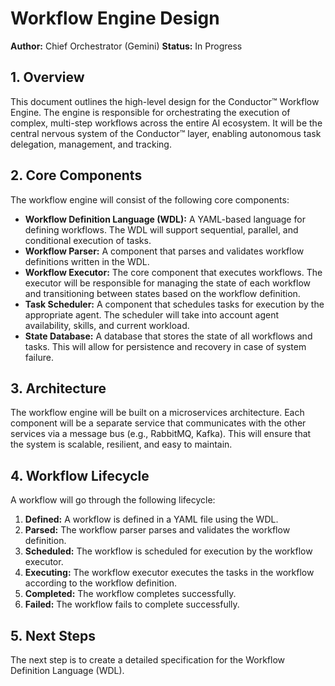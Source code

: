 # Workflow Engine Design

**Author:** Chief Orchestrator (Gemini)
**Status:** In Progress

## 1. Overview

This document outlines the high-level design for the Conductor™ Workflow Engine. The engine is responsible for orchestrating the execution of complex, multi-step workflows across the entire AI ecosystem. It will be the central nervous system of the Conductor™ layer, enabling autonomous task delegation, management, and tracking.

## 2. Core Components

The workflow engine will consist of the following core components:

*   **Workflow Definition Language (WDL):** A YAML-based language for defining workflows. The WDL will support sequential, parallel, and conditional execution of tasks.
*   **Workflow Parser:** A component that parses and validates workflow definitions written in the WDL.
*   **Workflow Executor:** The core component that executes workflows. The executor will be responsible for managing the state of each workflow and transitioning between states based on the workflow definition.
*   **Task Scheduler:** A component that schedules tasks for execution by the appropriate agent. The scheduler will take into account agent availability, skills, and current workload.
*   **State Database:** A database that stores the state of all workflows and tasks. This will allow for persistence and recovery in case of system failure.

## 3. Architecture

The workflow engine will be built on a microservices architecture. Each component will be a separate service that communicates with the other services via a message bus (e.g., RabbitMQ, Kafka). This will ensure that the system is scalable, resilient, and easy to maintain.

## 4. Workflow Lifecycle

A workflow will go through the following lifecycle:

1.  **Defined:** A workflow is defined in a YAML file using the WDL.
2.  **Parsed:** The workflow parser parses and validates the workflow definition.
3.  **Scheduled:** The workflow is scheduled for execution by the workflow executor.
4.  **Executing:** The workflow executor executes the tasks in the workflow according to the workflow definition.
5.  **Completed:** The workflow completes successfully.
6.  **Failed:** The workflow fails to complete successfully.

## 5. Next Steps

The next step is to create a detailed specification for the Workflow Definition Language (WDL).
